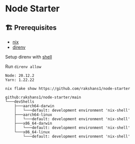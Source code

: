 # Node Starter

## 🏗️ Prerequisites

- [nix](https://nix.dev/tutorials/install-nix)
- [direnv](https://direnv.net/docs/installation.html)

Setup direnv with [shell](https://direnv.net/docs/hook.html)

Run `direnv allow`

```
Node: 20.12.2
Yarn: 1.22.22
```

`nix flake show https://github.com/rakshans1/node-starter`

```
github:rakshans1/node-starter/main
└───devShells
    ├───aarch64-darwin
    │   └───default: development environment 'nix-shell'
    ├───aarch64-linux
    │   └───default: development environment 'nix-shell'
    ├───x86_64-darwin
    │   └───default: development environment 'nix-shell'
    └───x86_64-linux
        └───default: development environment 'nix-shell'
```